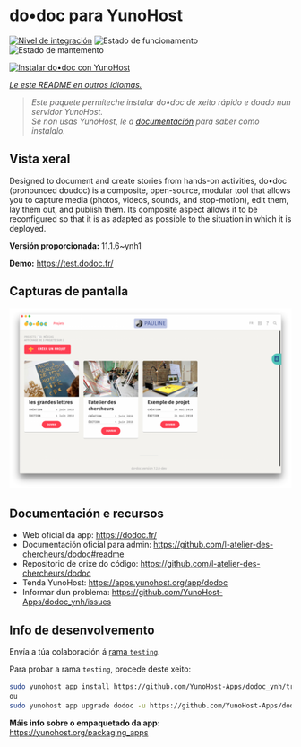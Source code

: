 <!--
NOTA: Este README foi creado automáticamente por <https://github.com/YunoHost/apps/tree/master/tools/readme_generator>
NON debe editarse manualmente.
-->

# do•doc para YunoHost

[![Nivel de integración](https://dash.yunohost.org/integration/dodoc.svg)](https://ci-apps.yunohost.org/ci/apps/dodoc/) ![Estado de funcionamento](https://ci-apps.yunohost.org/ci/badges/dodoc.status.svg) ![Estado de mantemento](https://ci-apps.yunohost.org/ci/badges/dodoc.maintain.svg)

[![Instalar do•doc con YunoHost](https://install-app.yunohost.org/install-with-yunohost.svg)](https://install-app.yunohost.org/?app=dodoc)

*[Le este README en outros idiomas.](./ALL_README.md)*

> *Este paquete permíteche instalar do•doc de xeito rápido e doado nun servidor YunoHost.*  
> *Se non usas YunoHost, le a [documentación](https://yunohost.org/install) para saber como instalalo.*

## Vista xeral

Designed to document and create stories from hands-on activities, do•doc (pronounced doudoc) is a composite, open-source, modular tool that allows you to capture media (photos, videos, sounds, and stop-motion), edit them, lay them out, and publish them. Its composite aspect allows it to be reconfigured so that it is as adapted as possible to the situation in which it is deployed.

**Versión proporcionada:** 11.1.6~ynh1

**Demo:** <https://test.dodoc.fr/>

## Capturas de pantalla

![Captura de pantalla de do•doc](./doc/screenshots/screenshot.png)

## Documentación e recursos

- Web oficial da app: <https://dodoc.fr/>
- Documentación oficial para admin: <https://github.com/l-atelier-des-chercheurs/dodoc#readme>
- Repositorio de orixe do código: <https://github.com/l-atelier-des-chercheurs/dodoc>
- Tenda YunoHost: <https://apps.yunohost.org/app/dodoc>
- Informar dun problema: <https://github.com/YunoHost-Apps/dodoc_ynh/issues>

## Info de desenvolvemento

Envía a túa colaboración á [rama `testing`](https://github.com/YunoHost-Apps/dodoc_ynh/tree/testing).

Para probar a rama `testing`, procede deste xeito:

```bash
sudo yunohost app install https://github.com/YunoHost-Apps/dodoc_ynh/tree/testing --debug
ou
sudo yunohost app upgrade dodoc -u https://github.com/YunoHost-Apps/dodoc_ynh/tree/testing --debug
```

**Máis info sobre o empaquetado da app:** <https://yunohost.org/packaging_apps>
